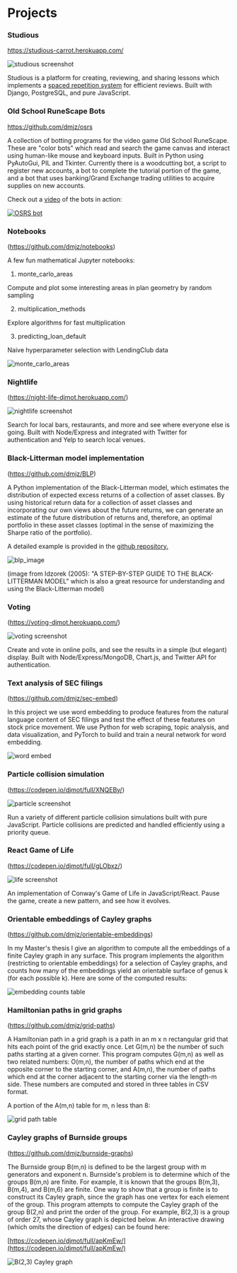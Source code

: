 # Projects

### Studious

https://studious-carrot.herokuapp.com/

![studious screenshot](/images/studious.png)

Studious is a platform for creating, reviewing, and sharing lessons which implements a [spaced repetition system](https://knowledge.wanikani.com/wanikani/srs/) for efficient reviews.
Built with Django, PostgreSQL, and pure JavaScript.



### Old School RuneScape Bots

https://github.com/dmjz/osrs

A collection of botting programs for the video game Old School RuneScape. These are "color bots" which read and search the game canvas and interact using human-like mouse and keyboard inputs. Built in Python using PyAutoGui, PIL and Tkinter. Currently there is a woodcutting bot, a script to register new accounts, a bot to complete the tutorial portion of the game, and a bot that uses banking/Grand Exchange trading utilities to acquire supplies on new accounts.

Check out a [video](https://www.youtube.com/watch?v=kuUoJRoRcMU "osrs demo") of the bots in action:

[![OSRS bot](/images/osrsbot.png)](https://www.youtube.com/watch?v=kuUoJRoRcMU "osrs demo")



### Notebooks

(https://github.com/dmjz/notebooks)

A few fun mathematical Jupyter notebooks:

1. monte_carlo_areas

Compute and plot some interesting areas in plan geometry by random sampling

2. multiplication_methods

Explore algorithms for fast multiplication

3. predicting_loan_default

Naive hyperparameter selection with LendingClub data

![monte_carlo_areas](/images/mandelbrot.png)



### Nightlife 

(https://night-life-djmot.herokuapp.com/)

![nightlife screenshot](/images/nightlife1.png)

Search for local bars, restaurants, and more and see where everyone else is going. Built with Node/Express and integrated with Twitter for authentication and Yelp to search local venues.



### Black-Litterman model implementation

(https://github.com/dmjz/BLP)

A Python implementation of the Black-Litterman model, which estimates the distribution of expected excess returns of a collection of asset classes. By using historical return data for a collection of asset classes and incorporating our own views about the future returns, we can generate an estimate of the future distribution of returns and, therefore, an optimal portfolio in these asset classes (optimal in the sense of maximizing the Sharpe ratio of the portfolio).

A detailed example is provided in the [github repository.](https://github.com/dmjz/BLP)

![blp_image](/images/blp.PNG)

(image from Idzorek (2005): "A STEP-BY-STEP GUIDE TO THE BLACK-LITTERMAN MODEL" which is also a great resource for understanding and using the Black-Litterman model)



### Voting 

(https://voting-djmot.herokuapp.com/)

![voting screenshot](/images/voting.png)

Create and vote in online polls, and see the results in a simple (but elegant) display. Built with Node/Express/MongoDB, Chart.js, and Twitter API for authentication.



### Text analysis of SEC filings

(https://github.com/dmjz/sec-embed)

In this project we use word embedding to produce features from the natural language content of SEC filings and test the effect of these features on stock price movement. We use Python for web scraping, topic analysis, and data visualization, and PyTorch to build and train a neural network for word embedding. 

![word embed](/images/model_arch.png)



### Particle collision simulation 

(https://codepen.io/djmot/full/XNQEBy/)

![particle screenshot](/images/particle.png)

Run a variety of different particle collision simulations built with pure JavaScript. Particle collisions are predicted and handled efficiently using a priority queue. 



### React Game of Life 

(https://codepen.io/djmot/full/gLObxz/)

![life screenshot](/images/life.png)

An implementation of Conway's Game of Life in JavaScript/React. Pause the game, create a new pattern, and see how it evolves.



### Orientable embeddings of Cayley graphs

(https://github.com/dmjz/orientable-embeddings)

In my Master's thesis I give an algorithm to compute all the embeddings of a finite Cayley graph in any surface. This program implements the algorithm (restricting to orientable embeddings) for a selection of Cayley graphs, and counts how many of the embeddings yield an orientable surface of genus k (for each possible k). Here are some of the computed results: 

![embedding counts table](/images/thesistable.png)



### Hamiltonian paths in grid graphs

(https://github.com/dmjz/grid-paths)

A Hamiltonian path in a grid graph is a path in an m x n rectangular grid that hits each point of the grid exactly once. Let G(m,n) be the number of such paths starting at a given corner. This program computes G(m,n) as well as two related numbers: O(m,n), the number of paths which end at the opposite corner to the starting corner, and A(m,n), the number of paths which end at the corner adjacent to the starting corner via the length-m side. These numbers are computed and stored in three tables in CSV format. 

A portion of the A(m,n) table for m, n less than 8:

![grid path table](/images/gridtable.png)



### Cayley graphs of Burnside groups

(https://github.com/dmjz/burnside-graphs)

The Burnside group B(m,n) is defined to be the largest group with m generators and exponent n. Burnside's problem is to determine which of the groups B(m,n) are finite. For example, it is known that the groups B(m,3), B(m,4), and B(m,6) are finite. One way to show that a group is finite is to construct its Cayley graph, since the graph has one vertex for each element of the group. This program attempts to compute the Cayley graph of the group B(2,n) and print the order of the group. For example, B(2,3) is a group of order 27, whose Cayley graph is depicted below. An interactive drawing (which omits the direction of edges) can be found here: 

[https://codepen.io/djmot/full/apKmEw/](https://codepen.io/djmot/full/apKmEw/)

![B(2,3) Cayley graph](/images/b23graph.png)
